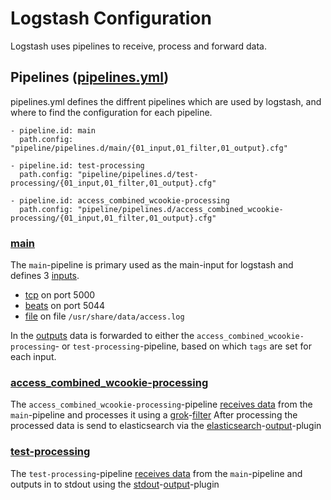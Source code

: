 # Logstash Configuration
Logstash uses pipelines to receive, process and forward data.

## Pipelines ([pipelines.yml](config/pipelines.yml))
pipelines.yml defines the diffrent pipelines which are used by logstash, and where to find the configuration for each pipeline.
```
- pipeline.id: main
  path.config: "pipeline/pipelines.d/main/{01_input,01_filter,01_output}.cfg"

- pipeline.id: test-processing
  path.config: "pipeline/pipelines.d/test-processing/{01_input,01_filter,01_output}.cfg" 

- pipeline.id: access_combined_wcookie-processing
  path.config: "pipeline/pipelines.d/access_combined_wcookie-processing/{01_input,01_filter,01_output}.cfg"
```
### [main](pipeline/pipelines.d/main)
The `main`-pipeline is primary used as the main-input for logstash and defines 3 [inputs](pipeline/pipelines.d/main/01_input.cfg).
- [tcp](https://www.elastic.co/guide/en/logstash/current/plugins-inputs-tcp.html) on port 5000
- [beats](https://www.elastic.co/guide/en/logstash/current/plugins-inputs-beats.html) on port 5044
- [file](https://www.elastic.co/guide/en/logstash/current/plugins-inputs-file.html) on file `/usr/share/data/access.log`

In the [outputs](pipeline/pipelines.d/main/01_output.cfg) data is forwarded to either the `access_combined_wcookie-processing`- or `test-processing`-pipeline, based on which `tags` are set for each input.

### [access_combined_wcookie-processing](pipeline/pipelines.d/access_combined_wcookie-processing)
The `access_combined_wcookie-processing`-pipeline [receives data](pipeline/pipelines.d/access_combined_wcookie-processing/01_input.cfg) from the `main`-pipeline and processes it using a [grok](https://www.elastic.co/guide/en/logstash/current/plugins-filters-grok.html)-[filter](pipeline/pipelines.d/access_combined_wcookie-processing/01_filter.cfg)
After processing the processed data is send to elasticsearch via the [elasticsearch](https://www.elastic.co/guide/en/logstash/current/plugins-outputs-elasticsearch.html)-[output](pipeline/pipelines.d/access_combined_wcookie-processing/01_output.cfg)-plugin

### [test-processing](pipeline/pipelines.d/test-processing)
The `test-processing`-pipeline [receives data](pipeline/pipelines.d/test-processing/01_input.cfg) from the `main`-pipeline and outputs in to stdout using the [stdout](https://www.elastic.co/guide/en/logstash/current/plugins-outputs-stdout.html)-[output](pipeline/pipelines.d/test-processing/01_output.cfg)-plugin
